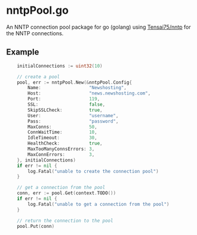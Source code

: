 nntpPool.go
=======

An NNTP connection pool package for go (golang) using  [Tensai75/nntp](https://github.com/Tensai75/nntp) for the NNTP connections.

Example
-------

```go
	initialConnections := uint32(10)

	// create a pool
	pool, err := nntpPool.New(&nntpPool.Config{
		Name:                  "Newshosting",
		Host:                  "news.newshosting.com",
		Port:                  119,
		SSL:                   false,
		SkipSSLCheck:          true,
		User:                  "username",
		Pass:                  "password",
		MaxConns:              50,
		ConnWaitTime:          10,
		IdleTimeout:           30,
		HealthCheck:           true,
		MaxTooManyConnsErrors: 3,
		MaxConnErrors:         3,
	}, initialConnections)
	if err != nil {
		log.Fatal("unable to create the connection pool")
	}

	// get a connection from the pool
	conn, err := pool.Get(context.TODO())
	if err != nil {
		log.Fatal("unable to get a connection from the pool")
	}

	// return the connection to the pool
	pool.Put(conn)
```
